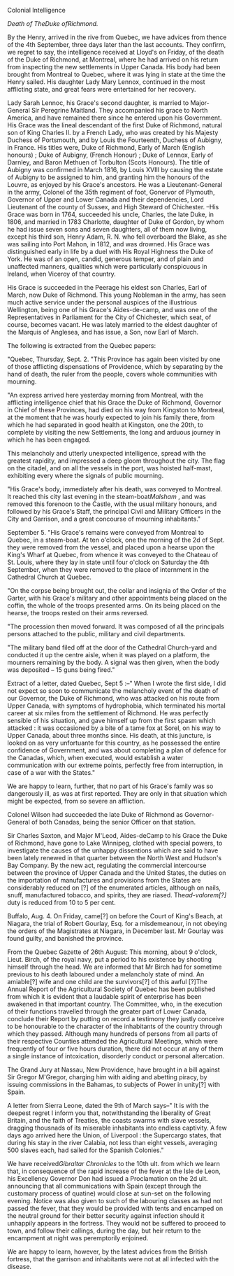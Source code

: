 Colonial Intelligence*Death  of TheDuke  ofRichmond.*By the Henry, arrived in the rive from Quebec, we have advices from thence of the 4th September, three days later than the last accounts. They confirm, we regret to say, the intelligence received at Lloyd's on Friday, of the death of the Duke of Richmond, at Montreal, where he had arrived on his return from inspecting the new settlements in Upper Canada. His body had been brought from Montreal to Quebec, where it was lying in state at the time the Henry sailed. His daughter Lady Mary Lennox, continued in the most afflicting state, and great fears were entertained for her recovery.Lady Sarah Lennoc, his Grace's second daughter, is married to Major-General Sir Peregrine Maitland. They accompanied his grace to North America, and have remained there since he entered upon his Government. His Grace was the lineal descendant of the first Duke of Richmond, natural son of King Charles II. by a French Lady, who was created by his Majesty Duchess of Portsmouth, and by Louis the Fourteenth, Duchess of Aubigny, in France. His titles were, Duke of Richmond, Early of March (English honours) ; Duke of Aubigny, (French Honour) ; Duke of Lennox, Early of Darnley, and Baron Methuen of Torbulton (Scots Honours). The title of Aubigny was confirmed in March 1816, by Louis XVIII by causing the estate of Aubigny to be assigned to him, and granting him the honours of the Louvre, as enjoyed by his Grace's ancestors. He was a Lieutenant-General in the army, Colonel of the 35th regiment of foot, Gonervor of Plymouth, Governor of Upper and Lower Canada and their dependencies, Lord Lieutenant of the county of Sussex, and High Steward of Chichester. –His Grace was born in 1764, succeeded his uncle, Charles, the late Duke, in 1806, and married in 1783 Charlotte, daughter of Duke of Gordon, by whom he had issue seven sons and seven daughters, all of them now living, except his third son, Henry Adam, R. N. who fell overboard the Blake, as she was sailing into Port Mahon, in 1812, and was drowned. His Grace was distinguished early in life by a duel with His Royal Highness the Duke of York. He was of an open, candid, generous temper, and of plain and unaffected manners, qualities which were particularly conspicuous in Ireland, when Viceroy of that country.His Grace is succeeded in the Peerage his eldest son Charles, Earl of March, now Duke of Richmond. This young Nobleman in the army, has seen much active service under the personal auspices of the illustrious Wellington, being one of his Grace's Aides-de-camp, and was one of the Representatives in Parliament for the City of Chichester, which seat, of course, becomes vacant. He was lately married to the eldest daughter of the Marquis of Anglesea, and has issue, a Son, now Earl of March.The following is extracted from the Quebec papers:"Quebec, Thursday, Sept. 2. "This Province has again been visited by one of those afflicting dispensations of Providence, which by separating by the hand of death, the ruler from the people, covers whole communities with mourning."An express arrived here yesterday morning from Montreal, with the afflicting intelligence chief that his Grace the Duke of Richmond, Governor in Chief of these Provinces, had died on his way from Kingston to Montreal, at the moment that he was hourly expected to join his family there, from which he had separated in good health at Kingston, one the 20th, to complete by visiting the new Settlements, the long and arduous journey in which he has been engaged.This melancholy and utterly unexpected intelligence, spread with the greatest rapidity, and impressed a deep gloom throughout the city. The flag on the citadel, and on all the vessels in the port, was hoisted half-mast, exhibiting every where the signals of public mourning."His Grace's body, immediately after his death, was conveyed to Montreal. It reached this city last evening in the steam-boat*Malsham* , and was removed this forenoon to the Castle, with the usual military honours, and followed by his Grace's Staff, the principal Civil and Military Officers in the City and Garrison, and a great concourse of mourning inhabitants."September 5. "His Grace's remains were conveyed from Montreal to Quebec, in a steam-boat. At ten o'clock, one the morning of the 2d of Sept. they were removed from the vessel, and placed upon a hearse upon the King's Wharf at Quebec, from whence it was conveyed to the Chateau of St. Louis, where they lay in state until four o'clock on Saturday the 4th September, when they were removed to the place of internment in the Cathedral Church at Quebec."On the corpse being brought out, the collar and insignia of the Order of the Garter, with his Grace's military and other appointments being placed on the coffin, the whole of the troops presented arms. On its being placed on the hearse, the troops rested on their arms reversed."The procession then moved forward. It was composed of all the principals persons attached to the public, military and civil departments."The military band filed off at the door of the Cathedral Church-yard and conducted it up the centre aisle, when it was played on a platform, the mourners remaining by the body. A signal was then given, when the body was deposited – 15 guns being fired."Extract of a letter, dated Quebec, Sept 5 :–" When I wrote the first side, I did not expect so soon to communicate the melancholy event of the death of our Governor, the Duke of Richmond, who was attacked on his route from Upper Canada, with symptoms of hydrophobia, which terminated his mortal career at six miles from the settlement of Richmond. He was perfectly sensible of his situation, and gave himself up from the first spasm which attacked : it was occasioned by a bite of a tame fox at Sorel, on his way to Upper Canada, about three months since. His death, at this juncture, is looked on as very unfortuante for this country, as he possessed the entire confidence of Government, and was about completing a plan of defence for the Canadas, which, when executed, would establish a water communication with our extreme points, perfectly free from interruption, in case of a war with the States."We are happy to learn, further, that no part of his Grace's family was so dangerously ill, as was at first reported. They are only in that situation which might be expected, from so severe an affliction.Colonel Wilson had succeeded the late Duke of Richmond as Governor-General of both Canadas, being the senior Officer on that station.Sir Charles Saxton, and Major M'Leod, Aides-deCamp to his Grace the Duke of Richmond, have gone to Lake Winnipeg, clothed with special powers, to investigate the causes of the unhappy dissentions which are said to have been lately renewed in that quarter between the North West and Hudson's Bay Company. By the new act, regulating the commercial intercourse between the province of Upper Canada and the United States, the duties on the importation of manufactures and provisions from the States are considerably reduced on [?] of the enumerated articles, although on nails, snuff, manufactured tobacco, and spirits, they are riased. The*ad-valorem[?]*  duty is reduced from 10 to 5 per cent.Buffalo, Aug. 4. On Friday, came[?] on before the Court of King's Beach, at Niagara, the trial of Robert Gourlay, Esq. for a misdemeanour, in not obeying the orders of the Magistrates at Niagara, in December last. Mr Gourlay was found guilty, and banished the province.From the Quebec Gazette of 26th August: This morning, about 9 o'clock, Lieut. Birch, of the royal navy, put a period to his existence by shooting himself through the head. We are informed that Mr Birch had for sometime previous to his death laboured under a melancholy state of mind. An amiable[?] wife and one child are the survivors[?] of this awful [?]The Annual Report of the Agricultural Society of Quebec has been published from which it is evident that a laudable spirit of enterprise has been awakened in that important country. The Committee, who, in the execution of their functions travelled through the greater part of Lower Canada, conclude their Report by putting on record a testimony they justly conceive to be honourable to the character of the inhabitants of the country through which they passed. Although many hundreds of persons from all parts of their respective Counties attended the Agricultural Meetings, which were frequently of four or five hours duration, there did not occur at any of them a single instance of intoxication, disorderly conduct or personal altercation.The Grand Jury at Nassau, New Providence, have brought in a bill against Sir Gregor M'Gregor, charging him with aiding and abetting piracy, by issuing commissions in the Bahamas, to subjects of Power in unity[?] with Spain.A letter from Sierra Leone, dated the 9th of March says–" It is with the deepest regret I inform you that, notwithstanding the liberality of Great Britain, and the faith of Treaties, the coasts swarms with slave vessels, dragging thousnads of its miserable inhabitants into endless captivity. A few days ago arrived here the Union, of Liverpool : the Supercargo states, that during his stay in the river Calabia, not less than eight vessels, averaging 500 slaves each, had sailed for the Spanish Colonies."We have received*Gibraltar Chronicles*  to the 10th ult. from which we learn that, in consequence of the rapid increase of the fever at the Isle de Leon, his Excellency Governor Don had issued a Proclamation on the 2d ult. announcing that all communications with Spain (except through the customary process of quatine) would close at sun-set on the following evening. Notice was also given to such of the labouring classes as had not passed the fever, that they would be provided with tents and encamped on the neutral ground for their better security against infection should it unhappily appears in the fortress. They would not be suffered to proceed to town, and follow their callings, during the day, but heir return to the encampment at night was peremptorily enjoined.We are happy to learn, however, by the latest advices from the British fortress, that the garrison and inhabitants were not at all infected with the disease.